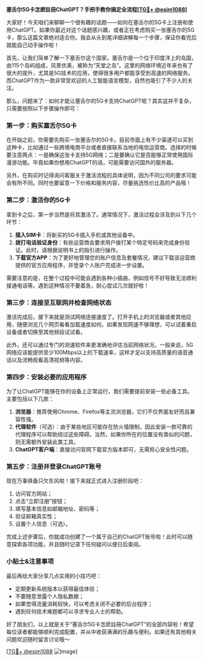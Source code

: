 **塞舌尔5G卡怎麽註冊ChatGPT？手把手教你搞定全流程[[TG💪+ @esim1088](https://t.me/s/esim1088)]**

大家好！今天咱们来聊聊一个很有趣的话题——如何在塞舌尔的5G卡上注册和使用ChatGPT。如果你最近对这个话题感兴趣，或者正在考虑购买一张塞舌尔的5G卡，那么这篇文章绝对适合你。我会从头到尾详细讲解每一个步骤，保证你看完后就能自己动手操作啦！

首先，让我们简单了解一下塞舌尔这个国家。塞舌尔是一个位于印度洋上的岛国，由115个岛屿组成，风景优美，被称为“天堂之岛”。这里的网络环境近年来也有了很大的提升，尤其是5G技术的应用，使得很多用户都能享受到高速的网络服务。而ChatGPT作为一款非常受欢迎的人工智能语言模型，自然也吸引了不少人的关注。

那么，问题来了：如何才能让塞舌尔的5G卡支持ChatGPT呢？其实这并不复杂，只需要按照以下步骤操作即可：

### 第一步：购买塞舌尔5G卡

在开始之前，你需要先购买一张塞舌尔的5G卡。目前市面上有不少渠道可以买到这种卡，比如通过一些跨境电商平台或者直接联系当地的电信运营商。选择的时候要注意两点：一是确保这张卡支持5G网络；二是要确认它是否能够正常使用国际漫游功能。毕竟如果你想用ChatGPT的话，可能需要访问国外的服务器。

另外，在购买时记得询问客服关于激活流程的具体说明，因为不同公司的要求可能会有所不同。同时也要留意一下价格和服务内容，尽量挑选性价比高的产品哦！

### 第二步：激活你的5G卡

拿到卡之后，第一步当然是将其激活了。通常情况下，激活过程会涉及到以下几个环节：

1. **插入SIM卡**：将新买的5G卡插入手机或其他设备中。
2. **拨打电话验证身份**：有些运营商会要求用户拨打某个特定号码来完成身份验证。此时，请根据说明书上的指引进行操作。
3. **下载官方APP**：为了更好地管理您的账户信息及套餐情况，建议下载该运营商提供的官方应用程序，并登录个人账户完成进一步设置。

需要注意的是，在整个过程中可能会遇到各种小插曲，例如信号不好导致无法顺利接通电话等。遇到这种情况不要着急，耐心尝试几次就好啦！

### 第三步：连接至互联网并检查网络状态

激活完成后，接下来就是测试网络连接速度了。打开手机上的浏览器或者其他应用，随便浏览几个网页看看加载速度如何。如果发现网速不够理想，可以试着重启设备或者切换至其他频段试试看。

此外，还可以通过专门的测速软件来更准确地评估当前网络状况。一般来说，5G网络应该能提供至少100Mbps以上的下载速率，这样才足以支持高质量的语音通话以及流畅观看高清视频等内容。

### 第四步：安装必要的应用程序

为了让ChatGPT能够在你的设备上正常运行，我们需要提前安装一些必备工具。主要包括以下几款：

1. **浏览器**：推荐使用Chrome、Firefox等主流浏览器，它们不仅界面友好而且兼容性强。
2. **代理软件**（可选）：由于某些地区可能存在防火墙限制，因此安装一款可靠的代理程序可以帮助绕过这些障碍。当然，如果你所在的位置没有类似的问题，则无需额外安装此类工具。
3. **ChatGPT客户端**：直接访问官网下载官方版本即可，无需担心安全性问题。

### 第五步：注册并登录ChatGPT账号

现在万事俱备只欠东风啦！接下来就正式进入注册阶段吧：

1. 访问官方网站；
2. 点击“立即注册”按钮；
3. 填写基本信息如邮箱地址、密码等；
4. 验证邮箱真实性；
5. 设置个人信息（可选）。

完成上述步骤后，你就成功创建了一个属于自己的ChatGPT账号啦！此时可以随意探索各项功能，并且随时记录下任何疑问以便日后查阅。

### 小贴士&注意事项

最后再给大家分享几点实用的小技巧吧：

- 定期更新系统版本以获得最佳体验；
- 不要随意泄露个人隐私数据；
- 如果觉得流量消耗较快，可以考虑关闭不必要的后台程序；
- 遇到任何技术难题都可以寻求专业人士的帮助。

好了朋友们，以上就是关于“塞舌尔5G卡怎麽註冊ChatGPT”的全部内容啦！希望每位读者都能够顺利完成配置，并从中收获满满的乐趣与便利。如果还有其他相关问题欢迎随时留言讨论哦～

[[TG💪+ @esim1088](https://t.me/s/esim1088) ![Image](https://i.postimg.cc/4NQfJmqS/Snipaste-2025-05-13-00-14-12.png)]